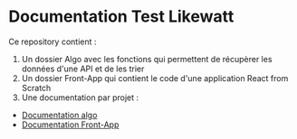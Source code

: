 

# Documentation Test Likewatt 


Ce repository contient : 
1. Un dossier Algo avec les fonctions qui permettent de récupèrer les données d'une API et de les trier
2. Un dossier Front-App qui contient le code d'une application React from Scratch
3. Une documentation par projet :
-   [Documentation algo](https://github.com/FelixB69/Test-LW/blob/main/Algo/README.md)
-   [Documentation Front-App](https://github.com/FelixB69/Test-LW/blob/main/Front-App/README.md)





